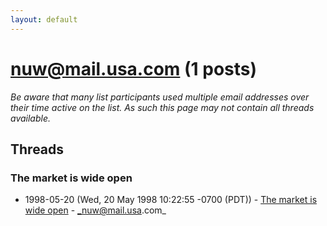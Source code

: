 ```yaml
---
layout: default
---
```


# nuw@mail.usa.com (1 posts)

_Be aware that many list participants used multiple email addresses over their time active on the list. As such this page may not contain all threads available._

## Threads

### The market is wide open
+ 1998-05-20 (Wed, 20 May 1998 10:22:55 -0700 (PDT)) - [The market is wide open](/archive/1998/05/71a0ac8a3bd19e006786dfdc2a8d05928de89f754b085d0d6210d3f2dc4ef6e3) - _nuw@mail.usa.com_

